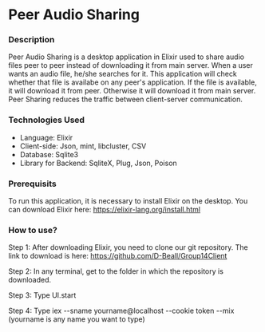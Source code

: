 # Peer Audio Sharing
### Description
Peer Audio Sharing is a desktop application in Elixir used to share audio files peer to peer instead of downloading it from main server. When a user wants an audio file, he/she searches for it. This application will check whether that file is availabe on any  peer's application. If the file is available, it will download it from peer. Otherwise it will download it from main server. Peer Sharing reduces the traffic between client-server communication.
### Technologies Used
* Language: Elixir
* Client-side: Json, mint, libcluster, CSV
* Database: Sqlite3
* Library for Backend: SqliteX, Plug, Json, Poison
### Prerequisits
To run this application, it is necessary to install Elixir on the desktop. You can download Elixir here: https://elixir-lang.org/install.html
### How to use?
Step 1: After downloading Elixir, you need to clone our git repository. The link to download is here: https://github.com/D-Beall/Group14Client

Step 2: In any terminal, get to the folder in which the repository is downloaded.

Step 3: Type UI.start

Step 4: Type iex --sname yourname@localhost --cookie token --mix   (yourname is any name you want to type)


